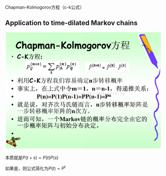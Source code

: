 Chapman-Kolmogorov方程（c-k公式）


## Application to time-dilated Markov chains

![Chapman–Kolmogorov equation](../../../../../Attachments/2.%20Mathematics/2.%20Applied%20mathematics‎/Probability%20theory/Stochastic%20process/Markov%20chain/Chapman–Kolmogorov%20equation/IMG-20240214165832495.png)

本质就是$P(t+s)=P(t) P(s)$

如果是[](Discrete-time%20Markov%20chain.md#^809693%7CTime-homogeneous%20Markov%20chains)，则公式简化为$P(t)=P^{t}$